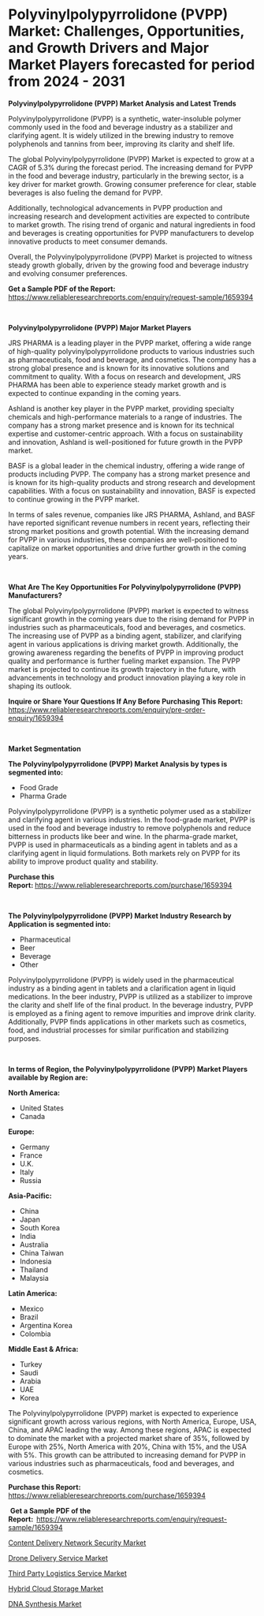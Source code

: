 <p><h1>Polyvinylpolypyrrolidone (PVPP) Market: Challenges, Opportunities, and Growth Drivers and Major Market Players forecasted for period from 2024 - 2031</h1></p><p><strong>Polyvinylpolypyrrolidone (PVPP) Market Analysis and Latest Trends</strong></p>
<p><p>Polyvinylpolypyrrolidone (PVPP) is a synthetic, water-insoluble polymer commonly used in the food and beverage industry as a stabilizer and clarifying agent. It is widely utilized in the brewing industry to remove polyphenols and tannins from beer, improving its clarity and shelf life.</p><p>The global Polyvinylpolypyrrolidone (PVPP) Market is expected to grow at a CAGR of 5.3% during the forecast period. The increasing demand for PVPP in the food and beverage industry, particularly in the brewing sector, is a key driver for market growth. Growing consumer preference for clear, stable beverages is also fueling the demand for PVPP.</p><p>Additionally, technological advancements in PVPP production and increasing research and development activities are expected to contribute to market growth. The rising trend of organic and natural ingredients in food and beverages is creating opportunities for PVPP manufacturers to develop innovative products to meet consumer demands.</p><p>Overall, the Polyvinylpolypyrrolidone (PVPP) Market is projected to witness steady growth globally, driven by the growing food and beverage industry and evolving consumer preferences.</p></p>
<p><strong>Get a Sample PDF of the Report:&nbsp;</strong> <a href="https://www.reliableresearchreports.com/enquiry/request-sample/1659394">https://www.reliableresearchreports.com/enquiry/request-sample/1659394</a></p>
<p>&nbsp;</p>
<p><strong>Polyvinylpolypyrrolidone (PVPP) Major Market Players</strong></p>
<p><p>JRS PHARMA is a leading player in the PVPP market, offering a wide range of high-quality polyvinylpolypyrrolidone products to various industries such as pharmaceuticals, food and beverage, and cosmetics. The company has a strong global presence and is known for its innovative solutions and commitment to quality. With a focus on research and development, JRS PHARMA has been able to experience steady market growth and is expected to continue expanding in the coming years.</p><p>Ashland is another key player in the PVPP market, providing specialty chemicals and high-performance materials to a range of industries. The company has a strong market presence and is known for its technical expertise and customer-centric approach. With a focus on sustainability and innovation, Ashland is well-positioned for future growth in the PVPP market.</p><p>BASF is a global leader in the chemical industry, offering a wide range of products including PVPP. The company has a strong market presence and is known for its high-quality products and strong research and development capabilities. With a focus on sustainability and innovation, BASF is expected to continue growing in the PVPP market.</p><p>In terms of sales revenue, companies like JRS PHARMA, Ashland, and BASF have reported significant revenue numbers in recent years, reflecting their strong market positions and growth potential. With the increasing demand for PVPP in various industries, these companies are well-positioned to capitalize on market opportunities and drive further growth in the coming years.</p></p>
<p>&nbsp;</p>
<p><strong>What Are The Key Opportunities For Polyvinylpolypyrrolidone (PVPP) Manufacturers?</strong></p>
<p><p>The global Polyvinylpolypyrrolidone (PVPP) market is expected to witness significant growth in the coming years due to the rising demand for PVPP in industries such as pharmaceuticals, food and beverages, and cosmetics. The increasing use of PVPP as a binding agent, stabilizer, and clarifying agent in various applications is driving market growth. Additionally, the growing awareness regarding the benefits of PVPP in improving product quality and performance is further fueling market expansion. The PVPP market is projected to continue its growth trajectory in the future, with advancements in technology and product innovation playing a key role in shaping its outlook.</p></p>
<p><strong>Inquire or Share Your Questions If Any Before Purchasing This Report:</strong> <a href="https://www.reliableresearchreports.com/enquiry/pre-order-enquiry/1659394">https://www.reliableresearchreports.com/enquiry/pre-order-enquiry/1659394</a></p>
<p>&nbsp;</p>
<p><strong>Market Segmentation</strong></p>
<p><strong>The Polyvinylpolypyrrolidone (PVPP) Market Analysis by types is segmented into:</strong></p>
<p><ul><li>Food Grade</li><li>Pharma Grade</li></ul></p>
<p><p>Polyvinylpolypyrrolidone (PVPP) is a synthetic polymer used as a stabilizer and clarifying agent in various industries. In the food-grade market, PVPP is used in the food and beverage industry to remove polyphenols and reduce bitterness in products like beer and wine. In the pharma-grade market, PVPP is used in pharmaceuticals as a binding agent in tablets and as a clarifying agent in liquid formulations. Both markets rely on PVPP for its ability to improve product quality and stability.</p></p>
<p><strong>Purchase this Report:&nbsp;</strong><a href="https://www.reliableresearchreports.com/purchase/1659394">https://www.reliableresearchreports.com/purchase/1659394</a></p>
<p>&nbsp;</p>
<p><strong>The Polyvinylpolypyrrolidone (PVPP) Market Industry Research by Application is segmented into:</strong></p>
<p><ul><li>Pharmaceutical</li><li>Beer</li><li>Beverage</li><li>Other</li></ul></p>
<p><p>Polyvinylpolypyrrolidone (PVPP) is widely used in the pharmaceutical industry as a binding agent in tablets and a clarification agent in liquid medications. In the beer industry, PVPP is utilized as a stabilizer to improve the clarity and shelf life of the final product. In the beverage industry, PVPP is employed as a fining agent to remove impurities and improve drink clarity. Additionally, PVPP finds applications in other markets such as cosmetics, food, and industrial processes for similar purification and stabilizing purposes.</p></p>
<p>&nbsp;</p>
<p><strong>In terms of Region, the Polyvinylpolypyrrolidone (PVPP) Market Players available by Region are:</strong></p>
<p>
    <p> <strong> North America: </strong>
        <ul>
            <li>United States</li>
            <li>Canada</li>
        </ul>
        </p> 
    <p> <strong> Europe: </strong>
        <ul>
            <li>Germany</li>
            <li>France</li>
            <li>U.K.</li>
            <li>Italy</li>
            <li>Russia</li>
        </ul>
        </p> 
    <p> <strong> Asia-Pacific: </strong>
        <ul>
            <li>China</li>
            <li>Japan</li>
            <li>South Korea</li>
            <li>India</li>
            <li>Australia</li>
            <li>China Taiwan</li>
            <li>Indonesia</li>
            <li>Thailand</li>
            <li>Malaysia</li>
        </ul>
        </p> 
    <p> <strong> Latin America: </strong>
        <ul>
            <li>Mexico</li>
            <li>Brazil</li>
            <li>Argentina Korea</li>
            <li>Colombia</li>
        </ul>
        </p> 
    <p> <strong> Middle East & Africa: </strong>
        <ul>
            <li>Turkey</li>
            <li>Saudi</li>
            <li>Arabia</li>
            <li>UAE</li>
            <li>Korea</li>
        </ul>
    </p>
    </p>
<p><p>The Polyvinylpolypyrrolidone (PVPP) market is expected to experience significant growth across various regions, with North America, Europe, USA, China, and APAC leading the way. Among these regions, APAC is expected to dominate the market with a projected market share of 35%, followed by Europe with 25%, North America with 20%, China with 15%, and the USA with 5%. This growth can be attributed to increasing demand for PVPP in various industries such as pharmaceuticals, food and beverages, and cosmetics.</p></p>
<p><strong>Purchase this Report: </strong><a href="https://www.reliableresearchreports.com/purchase/1659394">https://www.reliableresearchreports.com/purchase/1659394</a></p>
<p>&nbsp;<strong>Get a Sample PDF of the Report:&nbsp;&nbsp;</strong><a href="https://www.reliableresearchreports.com/enquiry/request-sample/1659394">https://www.reliableresearchreports.com/enquiry/request-sample/1659394</a></p>
<p><strong></strong></p>
<p><p><a href="https://medium.com/@v25590012/content-delivery-network-security-market-outlook-industry-overview-and-forecast-2024-to-2031-78c0e3b88848">Content Delivery Network Security Market</a></p><p><a href="https://medium.com/@madiemoore67546/drone-delivery-service-market-outlook-industry-overview-and-forecast-2024-to-2031-47d062a8b0bd">Drone Delivery Service Market</a></p><p><a href="https://medium.com/@madiemoore67546/third-party-logistics-service-market-comprehensive-assessment-by-type-application-and-geography-17d98fbd15d8">Third Party Logistics Service Market</a></p><p><a href="https://medium.com/@v25590012/hybrid-cloud-storage-market-insight-market-trends-growth-forecasted-from-2024-to-2031-2d06e4884fb6">Hybrid Cloud Storage Market</a></p><p><a href="https://medium.com/@v25590012/dna-synthesis-market-trends-and-market-analysis-forecasted-for-period-2024-2031-dd52e22870f9">DNA Synthesis Market</a></p></p>